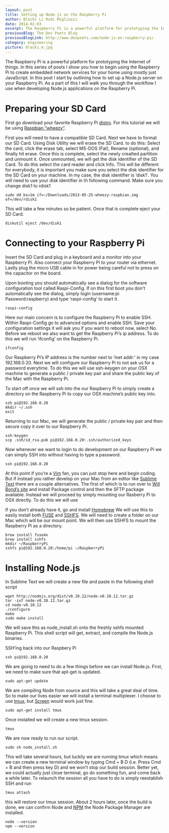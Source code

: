 ```yaml
---
layout: post
title: Setting up Node.js on the Raspberry Pi
author: Blacki Li Rudi Migliozzi
date: 2014-02-03
excerpt: The Raspberry Pi is a powerful platform for prototyping the Internet of Things. In this tutorial series I show you how to begin usiing the Raspberry Pie to create embedded network services for your home and all you need is Javascript.
previousBlog: The Dev Poets Blog
previousBlogLink: http://www.devpoets.com/node-js-on-raspberry-pi/
category: engineering
picture: blacki_m.jpg
---
```


The Raspberry Pi is a powerful platform for prototyping the Internet of things. In this series of posts I show you how to begin using the Raspberry Pi to create embedded network services for your home using mostly just JavaScript. In this post I start by outlining how to set up a Node.js server on your Raspberry Pi. As a part of this I will walk you through the workflow I use when developing Node.js applications on the Raspberry Pi. 

# Preparing your SD Card

First go download your favorite Raspberry Pi [distro](http://en.wikipedia.org/wiki/Raspberry_Pi#Operating_systems). For this tutorial we will be using [Raspbian “wheezy”](http://www.raspberrypi.org/downloads).

First you will need to have a compatible SD Card. Next we have to format our SD Card. Using Disk Utility we will erase the SD Card. to do this: Select the card, click the erase tab, select MS-DOS (Fat), Rename (optional), and finally hit erase. Once this is complete, select the newly creatted partition and unmount it. Once unmounted, we will get the disk identifier of the SD Card. To do this select the card reader and click Info. This will be different for everybody, it is important you make sure you select the disk identifier for the SD Card on your machine. In my case, the disk identifier is ‘disk1′. You will need to use your disk identifier in th following command. Make sure you change disk1 to rdisk1

    sudo dd bs=1m if=~/Downloads/2013-05-25-wheezy-raspbian.img of=/dev/rdisk1

This will take a few minutes so be patient. Once that is complete eject your SD Card.

    diskutil eject /dev/disk1

# Connecting to your Raspberry Pi

Insert the SD Card and plug in a keyboard and a monitor into your Raspberry Pi. Also connect your Raspberry Pi to your router via ethernet. Lastly plug the micro USB cable in for power being careful not to press on the capacitor on the board.

Upon booting you should automatically see a dialog for the software configuration tool called Raspi-Config. If on this first boot you don’t automatically see the dialog, simply login (username:pi Password:raspberry) and type ‘raspi-config’ to start it.

    raspi-config

Here our main concern is to configure the Raspberry Pi to enable SSH. Within Raspi-Config go to advanced options and enable SSH. Save your configuration settings it will ask you if you want to reboot now, select No. Before we reboot we also want to get the Raspberry Pi’s ip address. To do this we will run ‘ifconfig’ on the Raspberry Pi.

    ifconfig

Our Raspberry Pi’s IP address is the number next to ‘inet addr:’ in my case 192.168.0.20. Next we will configure our Raspberry Pi to not ask us for a password everytime. To do this we will use ssh-keygen on your OSX machine to generate a public / private key pair and share the public key of the Mac with the Raspberry Pi.

To start off once we will ssh into the our Raspberry Pi to simply create a directory on the Raspberry Pi to copy our OSX machine’s public key into.

    ssh pi@192.168.0.20
    mkdir ~/.ssh
    exit

Returning to our Mac, we will generate the public / private key pair and then secure copy it over to our Raspberry Pi.

    ssh-keygen
    scp .ssh/id_rsa.pub pi@192.168.0.20:.ssh/authorized_keys

Now whenever we want to login to do development on our Raspberry Pi we can simply SSH into without having to type a password.

    ssh pi@192.168.0.20

At this point if you’re a [Vim](http://www.devpoets.com/vim-for-beginners/) fan, you can just stop here and begin coding. But if instead you rather develop on your Mac from an editor like [Sublime Text](http://www.sublimetext.com/) there are a couple alternatives. The first of which is to run over to [Will Bond’s site](http://wbond.net/sublime_packages) and install Package control and then the SFTP package available. Instead we will proceed by simply mounting our Rasberry Pi to OSX directly. To do this we will use

If you don’t already have it, go and install [Homebrew](http://mxcl.github.io/homebrew/) We will use this to easily install both [FUSE](http://fuse4x.github.io/) and [SSHFS](http://en.wikipedia.org/wiki/SSHFS). We will need to create a folder on our Mac which will be our mount point. We will then use SSHFS to mount the Raspberry Pi as a directory.

    brew install fuse4x
    brew install sshfs
    mkdir ~/RaspberryPi
    sshfs pi@192.168.0.20:/home/pi ~/RaspberryPi

# Installing Node.js

In Sublime Text we will create a new file and paste in the following shell script

    wget http://nodejs.org/dist/v0.10.12/node-v0.10.12.tar.gz
    tar -zxf node-v0.10.12.tar.gz
    cd node-v0.10.12
    ./configure
    make
    sudo make install

We will save this as node_install.sh onto the freshly sshfs mounted Raspberry Pi. This shell script will get, extract, and compile the Node.js binaries.

SSH’ing back into our Raspbery Pi

    ssh pi@192.168.0.20

We are going to need to do a few things before we can install Node.js. First, we need to make sure that apt-get is updated.

    sudo apt-get update

We are compiling Node from source and this will take a great deal of time. So to make our lives easier we will install a terminal multiplexer. I choose to use [tmux](http://tmux.sourceforge.net/), but [Screen](http://www.gnu.org/software/screen/) would work just fine.

    sudo apt-get install tmux

Once installed we will create a new tmux session.

    tmux

We are now ready to run our script.

    sudo sh node_install.sh

This will take several hours, but luckily we are running tmux which means we can create a new terminal window by typing Cmd + B D (i.e. Press Cmd + B and then press key D) and we won’t stop our build session. Better yet, we could actually just close terminal, go do something fun, and come back a while later. To relaunch the session all you have to do is simply reestablish SSH and run

    tmux attach

this will restore our tmux session. About 2 hours later, once the build is done, we can confirm Node and [NPM](https://npmjs.org/) the Node Package Manager are installed.

    node --version
    npm --version

